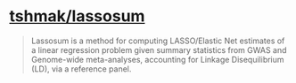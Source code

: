 #  [tshmak/lassosum](https://github.com/tshmak/lassosum)

> Lassosum is a method for computing LASSO/Elastic Net estimates of a linear regression problem given summary statistics from GWAS and Genome-wide meta-analyses, accounting for Linkage Disequilibrium (LD), via a reference panel.
